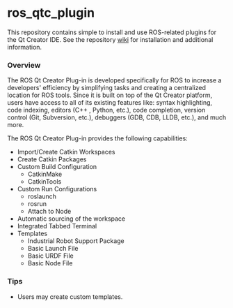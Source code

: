 # ros_qtc_plugin
This repository contains simple to install and use ROS-related plugins for the Qt Creator IDE. See the repository [wiki](https://ros-qtc-plugin.readthedocs.io) for installation and additional information.

### Overview
The ROS Qt Creator Plug-in is developed specifically for ROS to increase a developers' efficiency by simplifying tasks and creating a centralized location for ROS tools. Since it is built on top of the Qt Creator platform, users have access to all of its existing features like: syntax highlighting, code indexing, editors (C++ , Python, etc.), code completion, version control (Git, Subversion, etc.), debuggers (GDB, CDB, LLDB, etc.), and much more.

The ROS Qt Creator Plug-in provides the following capabilities:
 * Import/Create Catkin Workspaces
 * Create Catkin Packages
 * Custom Build Configuration
   * CatkinMake
   * CatkinTools
 * Custom Run Configurations
   * roslaunch
   * rosrun
   * Attach to Node
 * Automatic sourcing of the workspace  
 * Integrated Tabbed Terminal
 * Templates
   * Industrial Robot Support Package
   * Basic Launch File
   * Basic URDF File
   * Basic Node File
   
### Tips
  * Users may create custom templates.

